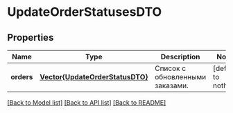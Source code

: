 # UpdateOrderStatusesDTO


## Properties
Name | Type | Description | Notes
------------ | ------------- | ------------- | -------------
**orders** | [**Vector{UpdateOrderStatusDTO}**](UpdateOrderStatusDTO.md) | Список с обновленными заказами. | [default to nothing]


[[Back to Model list]](../README.md#models) [[Back to API list]](../README.md#api-endpoints) [[Back to README]](../README.md)


